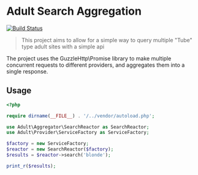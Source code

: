 # Adult Search Aggregation
[![Build Status](https://travis-ci.org/corycollier/adult-api.svg?branch=master)](https://travis-ci.org/corycollier/adult-api)
> This project aims to allow for a simple way to query multiple "Tube" type adult sites with a simple api

The project uses the GuzzleHttp\Promise library to make multiple concurrent requests to different providers, and aggregates them into a single response.

## Usage
```php
<?php

require dirname(__FILE__) . '/../vendor/autoload.php';

use Adult\Aggregator\SearchReactor as SearchReactor;
use Adult\Provider\ServiceFactory as ServiceFactory;

$factory = new ServiceFactory;
$reactor = new SearchReactor($factory);
$results = $reactor->search('blonde');

print_r($results);
```
